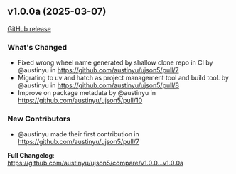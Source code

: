 
## v1.0.0a (2025-03-07)

[GitHub release](https://github.com/austinyu/ujson5/releases/tag/v1.0.0a)

### What's Changed
* Fixed wrong wheel name generated by shallow clone repo in CI by @austinyu in https://github.com/austinyu/ujson5/pull/7
* Migrating to uv and hatch as project management tool and build tool. by @austinyu in https://github.com/austinyu/ujson5/pull/8
* Improve on package metadata by @austinyu in https://github.com/austinyu/ujson5/pull/10

### New Contributors
* @austinyu made their first contribution in https://github.com/austinyu/ujson5/pull/7

**Full Changelog**: https://github.com/austinyu/ujson5/compare/v1.0.0...v1.0.0a


<!-- PyPI README description limit -->
